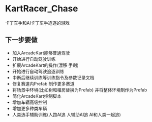 # KartRacer_Chase

卡丁车手和AI卡丁车手追逐的游戏

## 下一步要做

- 加入ArcadeKart能够普通驾驶
- 开始进行自动驾驶训练
- 扩展ArcadeKart的操作(漂移 手刹)
- 开始进行自动驾驶追逐训练
- 中断后继续训练等训练指令及参数记录文档
- 修复赛道内Prefab 制作更多赛道
- 将场景中环境(比如树和楼房替换为Prefab) 并将整体环境制作为Prefab
- 简化ArcadeKart控制脚本
- 增加车辆高级控制
- 增加更多种类车辆
- 人类选手辅助训练(人跑AI追 人辅助AI追 AI和人类一起追)
